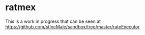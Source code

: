 # ratmex
This is a work in progress that can be seen at https://github.com/stIncMale/sandbox/tree/master/rateExecutor
